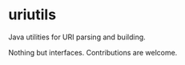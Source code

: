 # uriutils

Java utilities for URI parsing and building.

Nothing but interfaces. Contributions are welcome.
